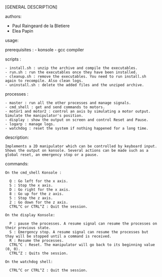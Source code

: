 [GENERAL DESCRIPTION]

authors:
  - Paul Raingeard de la Bletiere
  - Elea Papin

usage: 

  prerequisites : 
    - konsole
    - gcc compiler 

  scripts :

    - install.sh : unzip the archive and compile the executables.
    - run.sh : run the executables once they have been installed.
    - cleanup.sh : remove the executables. You need to run install.sh again to recompile. Also clean logs.
    - uninstall.sh : delete the added files and the unziped archive.

  processes : 

    - master : run all the other processes and manage signals.
    - cmd_shell : get and send commands to motors.
    - motor1 and motor2 : control an axis by simulating a motor output. Simulate the manipulator's position.
    - display : show the output on screen and control Reset and Pause.
    - logarp : manage logs.
    - watchdog : reset the system if nothing happened for a long time.
    
  description:
    
    Implements a 2D manipulator which can be controlled by keyboard input. Shows the output on konsole. Several actions can be made such as a global reset, an emergency stop or a pause.
    
  commands:

    On the cmd_shell Konsole : 

      Q : Go left for the x axis.
      S : Stop the x axis. 
      D : Go right for the x axis.
      8 : Go up for the z axis.
      5 : Stop the z axis. 
      2 : Go down for the z axis.
      CTRL^C or CTRL^Z : Quit the session.

    On the display Konsole:

      P : pause the processes. A resume signal can resume the processes on their previous state.
      S : Emergency stop. A resume signal can resume the processes but thay will be stopped until a command is received.
      R : Resume the processes.
      CTRL^C : Reset. The manipulator will go back to its beginning value (0, 0). 
      CTRL^Z : Quits the session.

    On the watchdog shell:

      CTRL^C or CTRL^Z : Quit the session.

